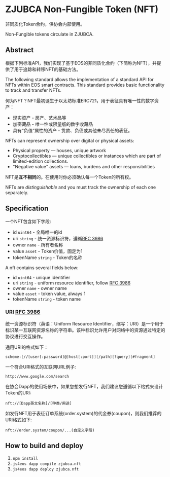 # ZJUBCA Non-Fungible Token (NFT) 

非同质化Token合约，供协会内部使用。

Non-Fungible tokens circulate in ZJUBCA.

## Abstract

根据下列标准API，我们实现了基于EOS的非同质化合约（下简称为NFT），并提供了用于追踪和转移NFT的基础方法。

The following standard allows the implementation of a standard API for NFTs within EOS smart contracts. This standard provides basic functionality to track and transfer NFTs.

何为NFT？NFT最初诞生于以太坊标准ERC721，用于表征具有唯一性的数字资产：

- 现实资产 - 房产、艺术品等
- 加密藏品 - 唯一性或限量版的数字收藏品
- 具有“负值”属性的资产 - 贷款、负债或其他未尽责任的表征。

NFTs can represent ownership over digital or physical assets:

- Physical property — houses, unique artwork
- Cryptocollectibles — unique collectibles or  instances which are part of limited-edition collections. 
- "Negative value" assets — loans, burdens and other responsibilities

NFT是**互不相同**的。在使用时你必须确认每一个Token的所有权。

NFTs are *distinguishable* and you must track the ownership of each one separately.

## Specification

一个NFT包含如下字段:

- id `uint64` - 全局唯一的id
- uri `string` - 统一资源标识符，遵循[RFC 3986](https://www.ietf.org/rfc/rfc3986.txt)
- owner `name`  - 所有者名称
- value `asset` - Token价值，固定为1
- tokenName `string` - Token的名称

A nft contains several fields below:

- id `uint64` - unique identifier
- uri `string` - uniform resource identifier, follow [RFC 3986](https://www.ietf.org/rfc/rfc3986.txt)
- owner `name` - owner name
- value `asset` - token value, always 1
- tokenName `string` - token name

### URI [RFC 3986](https://www.ietf.org/rfc/rfc3986.txt)

统一资源标识符（英语：Uniform Resource Identifier，缩写：URI）是一个用于标识某一互联网资源名称的字符串。该种标识允许用户对网络中的资源通过特定的协议进行交互操作。

通用URI的格式如下：

```
scheme:[//[user[:password]@]host[:port]][/path][?query][#fragment]
```

一个符合URI格式的互联网URL例子:
```
http://www.google.com/search
```

在协会Dapp的使用场景中，如果您想发行NFT，我们建议您遵循以下格式来设计Token的URI:

```
nft://[Dapp英文名称]/[种类/用途]
```

如发行NFT用于表征订单系统(order.system)的代金券(coupon)，则我们推荐的URI格式如下:

```
nft://order.system/coupon/...(自定义字段)
```

## How to build and deploy
1. `npm install`
2. `js4eos dapp compile zjubca.nft`
3. `js4eos dapp deploy zjubca.nft`
